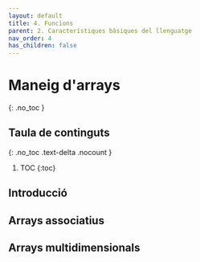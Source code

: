 ```yaml
---
layout: default
title: 4. Funcions
parent: 2. Característiques bàsiques del llenguatge
nav_order: 4
has_children: false
---
```


# Maneig d'arrays
{: .no_toc }

## Taula de continguts
{: .no_toc .text-delta  .nocount }

1. TOC
{:toc}

## Introducció

## Arrays associatius

## Arrays multidimensionals